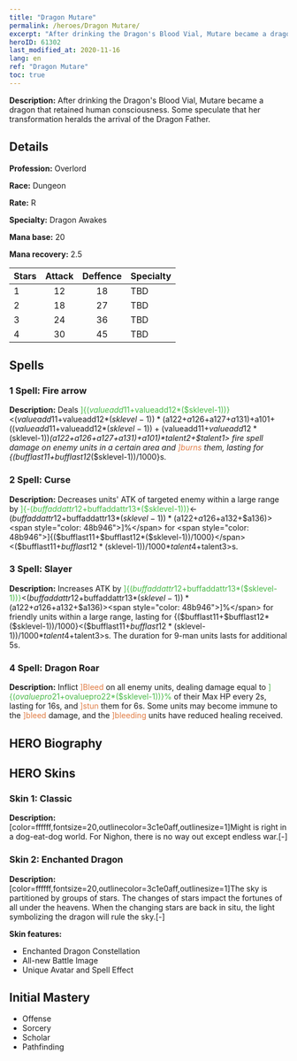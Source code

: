 ```yaml
---
title: "Dragon Mutare"
permalink: /heroes/Dragon Mutare/
excerpt: "After drinking the Dragon's Blood Vial, Mutare became a dragon that retained human consciousness. Some speculate that her transformation heralds the arrival of the Dragon Father."
heroID: 61302
last_modified_at: 2020-11-16
lang: en
ref: "Dragon Mutare"
toc: true
---
```

 **Description:** After drinking the Dragon's Blood Vial, Mutare became a dragon that retained human consciousness. Some speculate that her transformation heralds the arrival of the Dragon Father.
## Details
 **Profession:** Overlord

 **Race:** Dungeon

 **Rate:** R

 **Specialty:** Dragon Awakes

 **Mana base:** 20

 **Mana recovery:** 2.5


  | Stars   |     Attack     |    Deffence    |      Specialty     |
  |---------|:---------------:|:---------------:|--------------------|
  |    1    | 12 | 18 | TBD |
  |    2    | 18 | 27 | TBD |
  |    3    | 24 | 36 | TBD |
  |    4    | 30 | 45 | TBD |

## Spells
### 1 Spell: Fire arrow
 **Description:** Deals <span style="color: 48b946">]{($valueadd11+$valueadd12*($sklevel-1))}</span><($valueadd11+$valueadd12*($sklevel-1))*($a122+$a126+$a127+$a131)+$a101+(($valueadd11+$valueadd12*($sklevel-1))+($valueadd11+$valueadd12*($sklevel-1))*($a122+$a126+$a127+$a131)+$a101)*$talent2+$talent1> fire spell damage on enemy units in a certain area and <span style="color: e07c44">]burns</span> them, lasting for {($bufflast11+$bufflast12*($sklevel-1))/1000}s.

### 2 Spell: Curse
 **Description:** Decreases units' ATK of targeted enemy within a large range by <span style="color: 48b946">]{-($buffaddattr12+$buffaddattr13*($sklevel-1))}</span><-($buffaddattr12+$buffaddattr13*($sklevel-1))*($a122+$a126+$a132+$a136)><span style="color: 48b946">]%</span> for <span style="color: 48b946">]{($bufflast11+$bufflast12*($sklevel-1))/1000}</span><($bufflast11+$bufflast12*($sklevel-1))/1000*$talent4+$talent3>s.

### 3 Spell: Slayer
 **Description:** Increases ATK by <span style="color: 48b946">]{($buffaddattr12+$buffaddattr13*($sklevel-1))}</span><($buffaddattr12+$buffaddattr13*($sklevel-1))*($a122+$a126+$a132+$a136)><span style="color: 48b946">]%</span> for friendly units within a large range, lasting for {($bufflast11+$bufflast12*($sklevel-1))/1000}<($bufflast11+$bufflast12*($sklevel-1))/1000*$talent4+$talent3>s. The duration for 9-man units lasts for additional 5s.

### 4 Spell: Dragon Roar
 **Description:** Inflict <span style="color: e07c44">]Bleed</span> on all enemy units, dealing damage equal to <span style="color: 48b946">]{($ovaluepro21+$ovaluepro22*($sklevel-1))}%</span> of their Max HP every 2s, lasting for 16s, and <span style="color: e07c44">]stun</span> them for 6s. Some units may become immune to the <span style="color: e07c44">]bleed</span> damage, and the <span style="color: e07c44">]bleeding</span> units have reduced healing received.


## HERO Biography

## HERO Skins
### Skin 1: **Classic**

 **Description:** [color=ffffff,fontsize=20,outlinecolor=3c1e0aff,outlinesize=1]Might is right in a dog-eat-dog world. For Nighon, there is no way out except endless war.[-]


### Skin 2: **Enchanted Dragon**

 **Description:** [color=ffffff,fontsize=20,outlinecolor=3c1e0aff,outlinesize=1]The sky is partitioned by groups of stars. The changes of stars impact the fortunes of all under the heavens. When the changing stars are back in situ, the light symbolizing the dragon will rule the sky.[-]

 **Skin features:** 

   - Enchanted Dragon Constellation
   - All-new Battle Image
   - Unique Avatar and Spell Effect


## Initial Mastery
   - Offense
   - Sorcery
   - Scholar
   - Pathfinding
